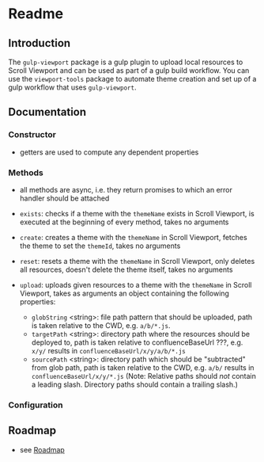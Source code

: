 # Readme

## Introduction

The `gulp-viewport` package is a gulp plugin to upload local resources to Scroll Viewport and can be used as part of a gulp build workflow. You can use the `viewport-tools` package to automate theme creation and set up of a gulp workflow that uses `gulp-viewport`. 

## Documentation

<!-- ToDo: finish -->

### Constructor


- getters are used to compute any dependent properties


### Methods

- all methods are async, i.e. they return promises to which an error handler should be attached

- `exists`: checks if a theme with the `themeName` exists in Scroll Viewport, is executed at the beginning of every method, takes no arguments
- `create`: creates a theme with the `themeName` in Scroll Viewport, fetches the theme to set the `themeId`, takes no arguments
- `reset`: resets a theme with the `themeName` in Scroll Viewport, only deletes all resources, doesn't delete the theme itself, takes no arguments
- `upload`: uploads given resources to a theme with the `themeName` in Scroll Viewport, takes as arguments an object containing the following properties:
    - `globString` &lt;string&gt;: file path pattern that should be uploaded, path is taken relative to the CWD, e.g. `a/b/*.js`.
    - `targetPath` &lt;string&gt;: directory path where the resources should be deployed to, path is taken relative to confluenceBaseUrl ???, e.g. `x/y/` results in `confluenceBaseUrl/x/y/a/b/*.js`
    - `sourcePath` &lt;string&gt;: directory path which should be "subtracted" from glob path, path is taken relative to the CWD, e.g. `a/b/` results in `confluenceBaseUrl/x/y/*.js`
(Note: Relative paths should _not_ contain a leading slash. Directory paths should contain a trailing slash.)


### Configuration

<!-- ToDo: How .vpconfig.json works -->

## Roadmap

- see [Roadmap](Roadmap.md)